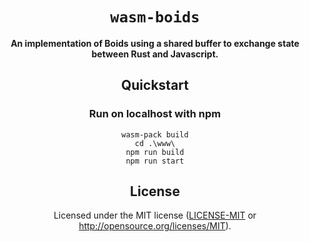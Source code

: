 <div align="center">

  <h1><code>wasm-boids</code></h1>

  <strong>An implementation of Boids using a shared buffer to exchange state between Rust and Javascript.</strong>


## Quickstart

### Run on localhost with npm

```
wasm-pack build
cd .\www\
npm run build
npm run start
```
## License

Licensed under the MIT license ([LICENSE-MIT](LICENSE-MIT) or http://opensource.org/licenses/MIT).
